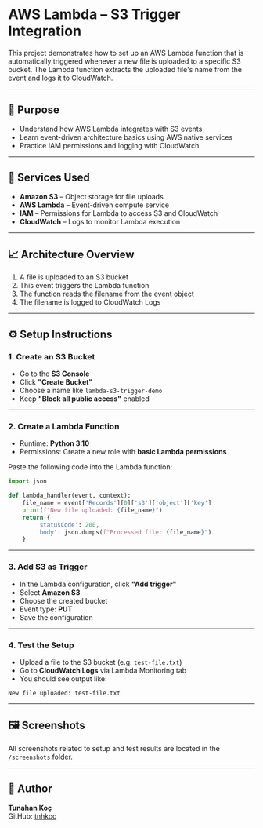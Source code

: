 # AWS Lambda – S3 Trigger Integration

This project demonstrates how to set up an AWS Lambda function that is automatically triggered whenever a new file is uploaded to a specific S3 bucket. The Lambda function extracts the uploaded file's name from the event and logs it to CloudWatch.

---

## 📌 Purpose

- Understand how AWS Lambda integrates with S3 events  
- Learn event-driven architecture basics using AWS native services  
- Practice IAM permissions and logging with CloudWatch  

---

## 🧰 Services Used

- **Amazon S3** – Object storage for file uploads  
- **AWS Lambda** – Event-driven compute service  
- **IAM** – Permissions for Lambda to access S3 and CloudWatch  
- **CloudWatch** – Logs to monitor Lambda execution  

---

## 📈 Architecture Overview

1. A file is uploaded to an S3 bucket  
2. This event triggers the Lambda function  
3. The function reads the filename from the event object  
4. The filename is logged to CloudWatch Logs  

---

## ⚙️ Setup Instructions

### 1. Create an S3 Bucket

- Go to the **S3 Console**
- Click **"Create Bucket"**
- Choose a name like `lambda-s3-trigger-demo`
- Keep **"Block all public access"** enabled

---

### 2. Create a Lambda Function

- Runtime: **Python 3.10**
- Permissions: Create a new role with **basic Lambda permissions**

Paste the following code into the Lambda function:

```python
import json

def lambda_handler(event, context):
    file_name = event['Records'][0]['s3']['object']['key']
    print(f"New file uploaded: {file_name}")
    return {
        'statusCode': 200,
        'body': json.dumps(f"Processed file: {file_name}")
    }
```

---

### 3. Add S3 as Trigger

- In the Lambda configuration, click **"Add trigger"**
- Select **Amazon S3**
- Choose the created bucket
- Event type: **PUT**
- Save the configuration

---

### 4. Test the Setup

- Upload a file to the S3 bucket (e.g. `test-file.txt`)
- Go to **CloudWatch Logs** via Lambda Monitoring tab
- You should see output like:

```
New file uploaded: test-file.txt
```

---

## 🖼️ Screenshots

All screenshots related to setup and test results are located in the `/screenshots` folder.

---

## 👤 Author

**Tunahan Koç**  
GitHub: [tnhkoc](https://github.com/tnhkoc)

